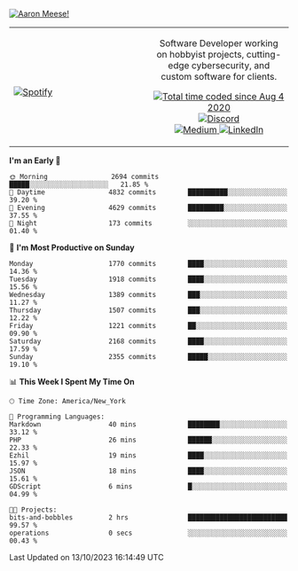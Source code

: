 [![Aaron Meese!](https://user-images.githubusercontent.com/17814535/88975338-a2aabf00-d27f-11ea-963f-8a19608716b4.png)](https://github.com/ajmeese7/readme-ascii "README ASCII")

<!-- Modified from project here: https://github.com/novatorem/novatorem -->
<table width="100%">
  <tr>
  <td width="50%">

&nbsp; <br> [![Spotify](https://ajmeese7.vercel.app/api/spotify)](https://open.spotify.com/user/ajmeese)

  </td>
  <td width="50%">
    <p align="center">
    Software Developer working on hobbyist projects, cutting-edge cybersecurity, and custom software for clients.
    </p>
    <p align="center">
      <a href="https://wakatime.com/@f726891d-3b02-46cd-9b60-e8c59f9e2b14">
        <img src="https://wakatime.com/badge/user/f726891d-3b02-46cd-9b60-e8c59f9e2b14.svg" alt="Total time coded since Aug 4 2020" title="WakaTime" />
      </a>
      <a href="http://link.aaronmeese.com/discord">
        <img src="https://img.shields.io/badge/discord-ajmeese7%234835-369?style=flat-square&logo=discord&logoColor=white&color=purple" alt="Discord" title="Discord">
      </a>
      <br />
      <a href="https://link.aaronmeese.com/medium">
        <img src="https://img.shields.io/badge/medium-ajmeese7-1DB954?style=flat-square&logo=medium&logoColor=white" alt="Medium" title="Medium">
      </a>
      <a href="https://link.aaronmeese.com/linkedin">
        <img src="https://img.shields.io/badge/linkedIn-aaronmeese-1DB954?style=flat-square&logo=linkedin&logoColor=white&color=blue" alt="LinkedIn" title="LinkedIn">
      </a>
    </p>
  </td>

</table>

[//]: <> (The `&nbsp;` is to have Aphelion take up more space)

<!--START_SECTION:waka-->
**I'm an Early 🐤** 

```text
🌞 Morning                2694 commits        █████░░░░░░░░░░░░░░░░░░░░   21.85 % 
🌆 Daytime                4832 commits        ██████████░░░░░░░░░░░░░░░   39.20 % 
🌃 Evening                4629 commits        █████████░░░░░░░░░░░░░░░░   37.55 % 
🌙 Night                  173 commits         ░░░░░░░░░░░░░░░░░░░░░░░░░   01.40 % 
```
📅 **I'm Most Productive on Sunday** 

```text
Monday                   1770 commits        ████░░░░░░░░░░░░░░░░░░░░░   14.36 % 
Tuesday                  1918 commits        ████░░░░░░░░░░░░░░░░░░░░░   15.56 % 
Wednesday                1389 commits        ███░░░░░░░░░░░░░░░░░░░░░░   11.27 % 
Thursday                 1507 commits        ███░░░░░░░░░░░░░░░░░░░░░░   12.22 % 
Friday                   1221 commits        ██░░░░░░░░░░░░░░░░░░░░░░░   09.90 % 
Saturday                 2168 commits        ████░░░░░░░░░░░░░░░░░░░░░   17.59 % 
Sunday                   2355 commits        █████░░░░░░░░░░░░░░░░░░░░   19.10 % 
```


📊 **This Week I Spent My Time On** 

```text
🕑︎ Time Zone: America/New_York

💬 Programming Languages: 
Markdown                 40 mins             ████████░░░░░░░░░░░░░░░░░   33.12 % 
PHP                      26 mins             ██████░░░░░░░░░░░░░░░░░░░   22.33 % 
Ezhil                    19 mins             ████░░░░░░░░░░░░░░░░░░░░░   15.97 % 
JSON                     18 mins             ████░░░░░░░░░░░░░░░░░░░░░   15.61 % 
GDScript                 6 mins              █░░░░░░░░░░░░░░░░░░░░░░░░   04.99 % 

🐱‍💻 Projects: 
bits-and-bobbles         2 hrs               █████████████████████████   99.57 % 
operations               0 secs              ░░░░░░░░░░░░░░░░░░░░░░░░░   00.43 % 
```


 Last Updated on 13/10/2023 16:14:49 UTC
<!--END_SECTION:waka-->

